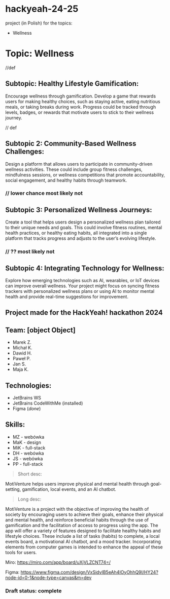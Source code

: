 # hackyeah-24-25
project (in Polish) for the topics:
- Wellness

# Topic: Wellness

//def

## Subtopic: Healthy Lifestyle Gamification:
Encourage wellness through gamification. Develop a game that rewards users for
making healthy choices, such as staying active, eating nutritious meals, or taking breaks
during work. Progress could be tracked through levels, badges, or rewards that motivate
users to stick to their wellness journey.

// def

## Subtopic 2: Community-Based Wellness Challenges:
Design a platform that allows users to participate in community-driven wellness activities.
These could include group fitness challenges, mindfulness sessions, or wellness
competitions that promote accountability, social engagement, and healthy habits through
teamwork.

### // lower chance most likely not

## Subtopic 3: Personalized Wellness Journeys:
Create a tool that helps users design a personalized wellness plan tailored to their
unique needs and goals. This could involve fitness routines, mental health practices, or
healthy eating habits, all integrated into a single platform that tracks progress and
adjusts to the user’s evolving lifestyle.

### // ?? most likely not

## Subtopic 4: Integrating Technology for Wellness:
Explore how emerging technologies such as AI, wearables, or IoT devices can improve
overall wellness. Your project might focus on syncing fitness trackers with personalized
wellness plans or using AI to monitor mental health and provide real-time suggestions for
improvement.

## Project made for the HackYeah! hackathon 2024

## Team: [object Object]
- Marek Z.
- Michał K.
- Dawid H.
- Paweł P.
- Jan S.
- Maja K.

## Technologies:
- JetBrains WS
- JetBrains CodeWithMe (installed)
- Figma (*done*)

## Skills:
- MZ - webówka
- MaK - design
- MiK - full-stack
- DH - webówka
- JS - webówka
- PP - full-stack

> Short desc:

MotiVenture helps users improve physical and mental health through goal-setting, gamification, local events, and an AI chatbot.

> Long desc:

MotiVenture is a project with the objective of improving the health of society by encouraging users to achieve their goals, enhance their physical and mental health, and reinforce beneficial habits through the use of gamification and the facilitation of access to progress using the app. The app will offer a variety of features designed to facilitate healthy habits and lifestyle choices. These include a list of tasks (habits) to complete, a local events board, a motivational AI chatbot, and a mood tracker. Incorporating elements from computer games is intended to enhance the appeal of these tools for users.


Miro: https://miro.com/app/board/uXjVLZCNT74=/

Figma: https://www.figma.com/design/VxSidvIB5eAh4IOyOhhQ9I/HY24?node-id=0-1&node-type=canvas&m=dev

### Draft status: complete